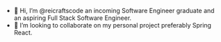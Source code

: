 - 👋 Hi, I’m @reicraftscode an incoming Software Engineer graduate and an aspiring Full Stack Software Engineer.  
- 💞️ I’m looking to collaborate on my personal project preferably Spring React.
